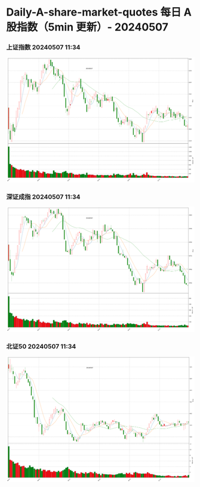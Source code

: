 
# Daily-A-share-market-quotes 每日 A 股指数（5min 更新）- 20240507

### 上证指数 20240507 11:34
![](./fig/2024/5/20240507-sh000001.png)

### 深证成指 20240507 11:34
![](./fig/2024/5/20240507-sz399001.png)

### 北证50 20240507 11:34
![](./fig/2024/5/20240507-bj899050.png)

